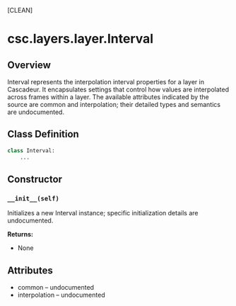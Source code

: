 [CLEAN]

# csc.layers.layer.Interval

## Overview
Interval represents the interpolation interval properties for a layer in Cascadeur. It encapsulates settings that control how values are interpolated across frames within a layer. The available attributes indicated by the source are common and interpolation; their detailed types and semantics are undocumented.

## Class Definition
```python
class Interval:
    ...
```

## Constructor

### `__init__(self)`
Initializes a new Interval instance; specific initialization details are undocumented.

**Returns:**
- None

## Attributes
- common – undocumented
- interpolation – undocumented

